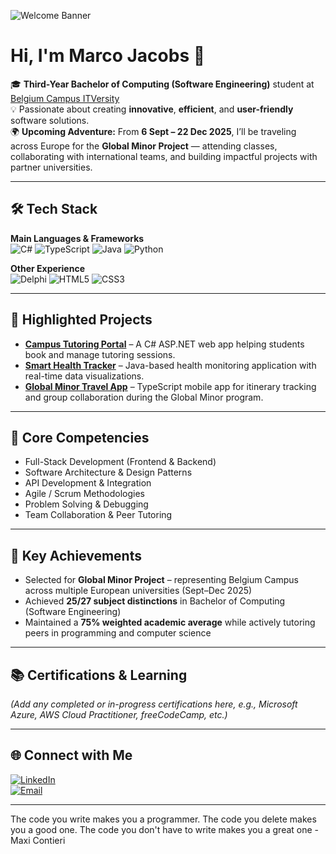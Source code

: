 <!-- Banner -->
![Welcome Banner](https://img.shields.io/badge/👋_Welcome_to_my_GitHub_Profile!-blueviolet?style=for-the-badge)

# Hi, I'm Marco Jacobs 🚀

🎓 **Third-Year Bachelor of Computing (Software Engineering)** student at [Belgium Campus ITVersity](https://www.belgiumcampus.ac.za/)  
💡 Passionate about creating **innovative**, **efficient**, and **user-friendly** software solutions.  
🌍 **Upcoming Adventure:** From **6 Sept – 22 Dec 2025**, I’ll be traveling across Europe for the **Global Minor Project** — attending classes, collaborating with international teams, and building impactful projects with partner universities.

---

## 🛠 Tech Stack

**Main Languages & Frameworks**  
![C#](https://img.shields.io/badge/C%23-239120?style=for-the-badge&logo=c-sharp&logoColor=white)
![TypeScript](https://img.shields.io/badge/TypeScript-007ACC?style=for-the-badge&logo=typescript&logoColor=white)
![Java](https://img.shields.io/badge/Java-007396?style=for-the-badge&logo=openjdk&logoColor=white)
![Python](https://img.shields.io/badge/Python-3776AB?style=for-the-badge&logo=python&logoColor=white)

**Other Experience**  
![Delphi](https://img.shields.io/badge/Delphi-EE1F35?style=for-the-badge&logo=delphi&logoColor=white)
![HTML5](https://img.shields.io/badge/HTML5-E34F26?style=for-the-badge&logo=html5&logoColor=white)
![CSS3](https://img.shields.io/badge/CSS3-1572B6?style=for-the-badge&logo=css3&logoColor=white)

---

## 🚀 Highlighted Projects  

- **[Campus Tutoring Portal](https://github.com/yourusername/project1)** – A C# ASP.NET web app helping students book and manage tutoring sessions.  
- **[Smart Health Tracker](https://github.com/yourusername/project2)** – Java-based health monitoring application with real-time data visualizations.  
- **[Global Minor Travel App](https://github.com/yourusername/project3)** – TypeScript mobile app for itinerary tracking and group collaboration during the Global Minor program.  

---

## 🧠 Core Competencies  

- Full-Stack Development (Frontend & Backend)  
- Software Architecture & Design Patterns  
- API Development & Integration  
- Agile / Scrum Methodologies  
- Problem Solving & Debugging  
- Team Collaboration & Peer Tutoring  

---

## 🏅 Key Achievements  

- Selected for **Global Minor Project** – representing Belgium Campus across multiple European universities (Sept–Dec 2025)  
- Achieved **25/27 subject distinctions** in Bachelor of Computing (Software Engineering)  
- Maintained a **75% weighted academic average** while actively tutoring peers in programming and computer science  

---

## 📚 Certifications & Learning  

*(Add any completed or in-progress certifications here, e.g., Microsoft Azure, AWS Cloud Practitioner, freeCodeCamp, etc.)*

---

## 🌐 Connect with Me  

[![LinkedIn](https://img.shields.io/badge/LinkedIn-0A66C2?style=for-the-badge&logo=linkedin&logoColor=white)](https://linkedin.com/in/your-linkedin)  
[![Email](https://img.shields.io/badge/Email-D14836?style=for-the-badge&logo=gmail&logoColor=white)](mailto:your.email@example.com)  

---
The code you write makes you a programmer. The code you delete makes you a good one. The code you don't have to write makes you a great one - Maxi Contieri
